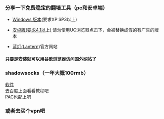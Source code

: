 ### 分享一下免费稳定的翻墙工具（pc和安卓端）

-  [Windows 版本](https://raw.githubusercontent.com/getlantern/lantern-binaries/master/lantern-installer.exe)(要求XP SP3以上) 
-  [安卓版(要求4.1以上)](https://raw.githubusercontent.com/getlantern/lantern-binaries/master/lantern-installer.apk) 请勿使用UC浏览器点击下，会被替换成假的有广告的版本


-  [蓝灯(Lantern)](https://getlantern.org)官方网站


#### 只要是安装就可以用谷歌浏览器访问国外网站了


### shadowsocks（一年大概100rmb）
[软件]()  
去百度上面看看教程吧  
PAC也配上吧  

### 或者去买个vpn吧